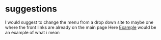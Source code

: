 # suggestions
I would suggest to change the menu from a drop down site to maybe one where the front links are already on the main page
Here [Example](https://shorturl.at/PFRF5) would be an example of what i mean
##
